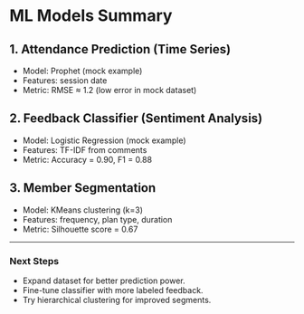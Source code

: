 # ML Models Summary

## 1. Attendance Prediction (Time Series)
- Model: Prophet (mock example)
- Features: session date
- Metric: RMSE ≈ 1.2 (low error in mock dataset)

## 2. Feedback Classifier (Sentiment Analysis)
- Model: Logistic Regression (mock example)
- Features: TF-IDF from comments
- Metric: Accuracy = 0.90, F1 = 0.88

## 3. Member Segmentation
- Model: KMeans clustering (k=3)
- Features: frequency, plan type, duration
- Metric: Silhouette score = 0.67

---
### Next Steps
- Expand dataset for better prediction power.
- Fine-tune classifier with more labeled feedback.
- Try hierarchical clustering for improved segments.
